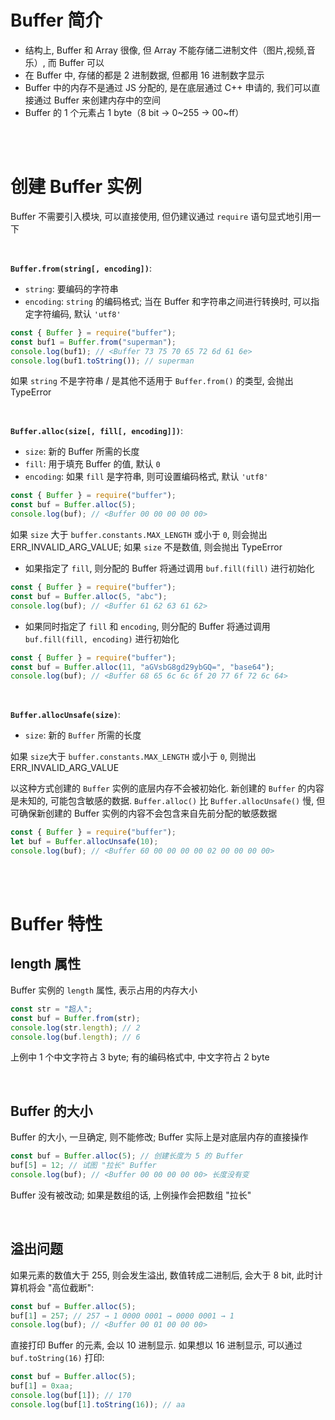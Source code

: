 # Buffer 简介

-   结构上, Buffer 和 Array 很像, 但 Array 不能存储二进制文件（图片,视频,音乐）, 而 Buffer 可以
-   在 Buffer 中, 存储的都是 2 进制数据, 但都用 16 进制数字显示
-   Buffer 中的内存不是通过 JS 分配的, 是在底层通过 C++ 申请的, 我们可以直接通过 Buffer 来创建内存中的空间
-   Buffer 的 1 个元素占 1 byte（8 bit → 0~255 → 00~ff）

<br><br>

# 创建 Buffer 实例

Buffer 不需要引入模块, 可以直接使用, 但仍建议通过 `require` 语句显式地引用一下

<br>

**`Buffer.from(string[, encoding])`**:

-   `string`: 要编码的字符串
-   `encoding`: `string` 的编码格式; 当在 Buffer 和字符串之间进行转换时, 可以指定字符编码, 默认 `'utf8'`

```js
const { Buffer } = require("buffer");
const buf1 = Buffer.from("superman");
console.log(buf1); // <Buffer 73 75 70 65 72 6d 61 6e>
console.log(buf1.toString()); // superman
```

如果 `string` 不是字符串 / 是其他不适用于 `Buffer.from()` 的类型, 会抛出 TypeError

<br>

**`Buffer.alloc(size[, fill[, encoding]])`**:

-   `size`: 新的 Buffer 所需的长度
-   `fill`: 用于填充 Buffer 的值, 默认 `0`
-   `encoding`: 如果 `fill` 是字符串, 则可设置编码格式, 默认 `'utf8'`

```js
const { Buffer } = require("buffer");
const buf = Buffer.alloc(5);
console.log(buf); // <Buffer 00 00 00 00 00>
```

如果 `size` 大于 `buffer.constants.MAX_LENGTH` 或小于 `0`, 则会抛出 ERR_INVALID_ARG_VALUE; 如果 `size` 不是数值, 则会抛出 TypeError

-   如果指定了 `fill`, 则分配的 Buffer 将通过调用 `buf.fill(fill)` 进行初始化

```js
const { Buffer } = require("buffer");
const buf = Buffer.alloc(5, "abc");
console.log(buf); // <Buffer 61 62 63 61 62>
```

-   如果同时指定了 `fill` 和 `encoding`, 则分配的 Buffer 将通过调用 `buf.fill(fill, encoding)` 进行初始化

```js
const { Buffer } = require("buffer");
const buf = Buffer.alloc(11, "aGVsbG8gd29ybGQ=", "base64");
console.log(buf); // <Buffer 68 65 6c 6c 6f 20 77 6f 72 6c 64>
```

<br>

**`Buffer.allocUnsafe(size)`**:

-   `size`: 新的 `Buffer` 所需的长度

如果 `size`大于 `buffer.constants.MAX_LENGTH` 或小于 `0`, 则抛出 ERR_INVALID_ARG_VALUE

以这种方式创建的 `Buffer` 实例的底层内存不会被初始化. 新创建的 `Buffer` 的内容是未知的, 可能包含敏感的数据. `Buffer.alloc()` 比 `Buffer.allocUnsafe()` 慢, 但可确保新创建的 Buffer 实例的内容不会包含来自先前分配的敏感数据

```js
const { Buffer } = require("buffer");
let buf = Buffer.allocUnsafe(10);
console.log(buf); // <Buffer 60 00 00 00 00 02 00 00 00 00>
```

<br><br>

# Buffer 特性

## length 属性

Buffer 实例的 `length` 属性, 表示占用的内存大小

```js
const str = "超人";
const buf = Buffer.from(str);
console.log(str.length); // 2
console.log(buf.length); // 6
```

上例中 1 个中文字符占 3 byte; 有的编码格式中, 中文字符占 2 byte

<br>

## Buffer 的大小

Buffer 的大小, 一旦确定, 则不能修改; Buffer 实际上是对底层内存的直接操作

```js
const buf = Buffer.alloc(5); // 创建长度为 5 的 Buffer
buf[5] = 12; // 试图 "拉长" Buffer
console.log(buf); // <Buffer 00 00 00 00 00> 长度没有变
```

Buffer 没有被改动; 如果是数组的话, 上例操作会把数组 "拉长"

<br>

## 溢出问题

如果元素的数值大于 255, 则会发生溢出, 数值转成二进制后, 会大于 8 bit, 此时计算机将会 "高位截断":

```js
const buf = Buffer.alloc(5);
buf[1] = 257; // 257 → 1 0000 0001 → 0000 0001 → 1
console.log(buf); // <Buffer 00 01 00 00 00>
```

直接打印 Buffer 的元素, 会以 10 进制显示. 如果想以 16 进制显示, 可以通过 `buf.toString(16)` 打印:

```js
const buf = Buffer.alloc(5);
buf[1] = 0xaa;
console.log(buf[1]); // 170
console.log(buf[1].toString(16)); // aa
```

<br>

